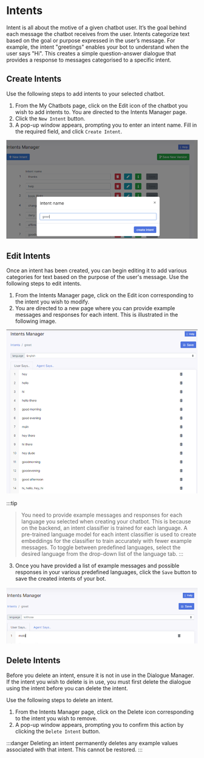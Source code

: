 # Intents

Intent is all about the motive of a given chatbot user. It’s the goal behind each message the chatbot receives from the user. Intents categorize text based on the goal or purpose expressed in the user’s message. For example, the intent "greetings" enables your bot to understand when the user says "Hi". This creates a simple question-answer dialogue that provides a response to messages categorised to a specific intent.

## Create Intents

Use the following steps to add intents to your selected chatbot.

1. From the My Chatbots page, click on the Edit icon of the chatbot you wish to add intents to. You are directed to the Intents Manager page.
2. Click the `New Intent` button.
3. A pop-up window appears, prompting you to enter an intent name. Fill in the required field, and click `Create Intent`.

![create intent](../../../static/img/create-intent.PNG)

## Edit Intents

Once an intent has been created, you can begin editing it to add various categories for text based on the purpose of the user's message. Use the following steps to edit intents.

1. From the Intents Manager page, click on the Edit icon corresponding to the intent you wish to modify. 
2. You are directed to a new page where you can provide example messages and responses for each intent. This is illustrated in the following image.


![add intent examples and responses](../../../static/img/intent-examples.PNG)

:::tip
> You need to provide example messages and responses for each language you selected when creating your chatbot. This is because on the backend, an intent classifier is trained for each language. A pre-trained language model for each intent classifier is used to create embeddings for the classifier to train accurately with fewer example messages. To toggle between predefined languages, select the desired language from the drop-down list of the language tab.
:::

3. Once you have provided a list of example messages and possible responses in your various predefined languages, click the `Save` button to save the created intents of your bot.

![change language](../../../static/img/intent-examples-change-language.PNG)


## Delete Intents

Before you delete an intent, ensure it is not in use in the Dialogue Manager. If the intent you wish to delete is in use, you must first delete the dialogue using the intent before you can delete the intent.

Use the following steps to delete an intent.

1. From the Intents Manager page, click on the Delete icon corresponding to the intent you wish to remove. 
2. A pop-up window appears, prompting you to confirm this action by clicking the `Delete Intent` button. 


:::danger
Deleting an intent permanently deletes any example values associated with that intent. This cannot be restored.
:::
